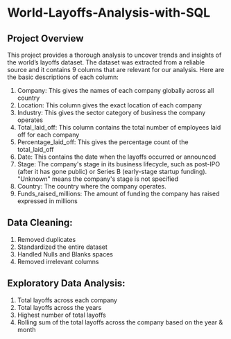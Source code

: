 # World-Layoffs-Analysis-with-SQL

## Project Overview
This project provides a thorough analysis to uncover trends and insights of the world’s layoffs dataset.
The dataset was extracted from a reliable source and it contains 9 columns that are relevant for our analysis. Here are the basic descriptions of each column:
  1.	Company:  This gives the names of each company globally across all country 
  2.	Location: This column gives the exact location of each company 
  3.	Industry: This gives the sector category of business the company operates 
  4.	Total_laid_off: This column contains the total number of employees laid off for each company 
  5.	Percentage_laid_off: This gives the percentage count of the total_laid_off 
  6.	Date: This contains the date when the layoffs occurred or announced 
  7.	Stage: The company's stage in its business lifecycle, such as post-IPO (after it has gone public) or Series B (early-stage startup funding). "Unknown" means the company's stage is not specified
  8.	Country: The country where the company operates.
  9.	Funds_raised_millions: The amount of funding the company has raised expressed in millions
## Data Cleaning:
  1.	Removed duplicates
  2.	Standardized the entire dataset
  3.	Handled Nulls and Blanks spaces
  4.	Removed irrelevant columns
## Exploratory Data Analysis:
  1.	Total layoffs across each company 
  2.	Total layoffs across the years
  3.	Highest number of total layoffs 
  4.	Rolling sum of the total layoffs across the company based on the year & month
